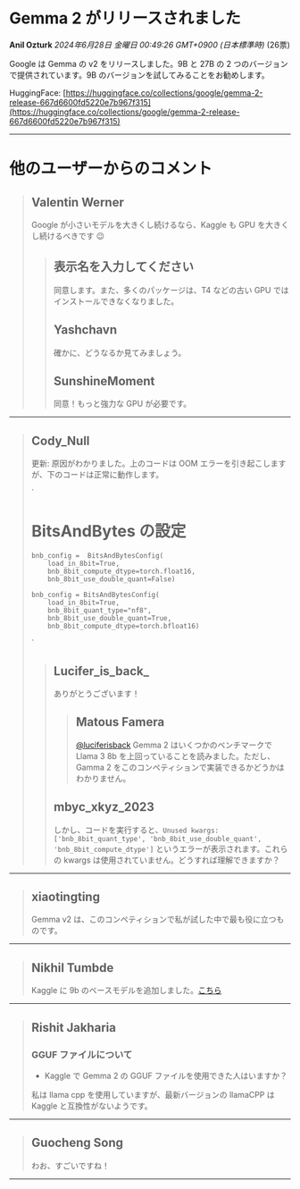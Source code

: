 # Gemma 2 がリリースされました

**Anil Ozturk** *2024年6月28日 金曜日 00:49:26 GMT+0900 (日本標準時)* (26票)

Google は Gemma の v2 をリリースしました。9B と 27B の 2 つのバージョンで提供されています。9B のバージョンを試してみることをお勧めします。

HuggingFace: [https://huggingface.co/collections/google/gemma-2-release-667d6600fd5220e7b967f315](https://huggingface.co/collections/google/gemma-2-release-667d6600fd5220e7b967f315)

---

# 他のユーザーからのコメント

> ## Valentin Werner
> 
> Google が小さいモデルを大きくし続けるなら、Kaggle も GPU を大きくし続けるべきです 😉
> 
> 
> 
> > ## 表示名を入力してください
> > 
> > 同意します。また、多くのパッケージは、T4 などの古い GPU ではインストールできなくなりました。
> > 
> > 
> > 
> > ## Yashchavn
> > 
> > 確かに、どうなるか見てみましょう。
> > 
> > 
> > 
> > ## SunshineMoment
> > 
> > 同意！もっと強力な GPU が必要です。
> > 
> > 
> > 
---
> ## Cody_Null
> 
> 更新: 原因がわかりました。上のコードは OOM エラーを引き起こしますが、下のコードは正常に動作します。
> 
> `
> 
> # BitsAndBytes の設定
> 
> ```
> bnb_config =  BitsAndBytesConfig(
>     load_in_8bit=True,
>     bnb_8bit_compute_dtype=torch.float16,
>     bnb_8bit_use_double_quant=False)
> 
> bnb_config = BitsAndBytesConfig(
>     load_in_8bit=True,
>     bnb_8bit_quant_type="nf8",
>     bnb_8bit_use_double_quant=True,
>     bnb_8bit_compute_dtype=torch.bfloat16)
> 
> ```
> 
> `
> 
> 
> 
> > ## Lucifer_is_back_
> > 
> > ありがとうございます！
> > 
> > 
> > 
> > > ## Matous Famera
> > > 
> > > [@luciferisback](https://www.kaggle.com/luciferisback) Gemma 2 はいくつかのベンチマークで Llama 3 8b を上回っていることを読みました。ただし、Gamma 2 をこのコンペティションで実装できるかどうかはわかりません。
> > > 
> > > 
> > > 
> > ## mbyc_xkyz_2023
> > 
> > しかし、コードを実行すると、`Unused kwargs: ['bnb_8bit_quant_type', 'bnb_8bit_use_double_quant', 'bnb_8bit_compute_dtype']` というエラーが表示されます。これらの kwargs は使用されていません。どうすれば理解できますか？
> > 
> > 
> > 
---
> ## xiaotingting
> 
> Gemma v2 は、このコンペティションで私が試した中で最も役に立つものです。
> 
> 
> 
---
> ## Nikhil Tumbde
> 
> Kaggle に 9b のベースモデルを追加しました。[こちら](https://www.kaggle.com/models/nikhiltumbde/gemma-2-9b-hf)
> 
> 
> 
---
> ## Rishit Jakharia
> 
> ### GGUF ファイルについて
> 
> - Kaggle で Gemma 2 の GGUF ファイルを使用できた人はいますか？
> 
> 私は llama cpp を使用していますが、最新バージョンの llamaCPP は Kaggle と互換性がないようです。
> 
> 
> 
---
> ## Guocheng Song
> 
> わお、すごいですね！
> 
> 
> 
---

